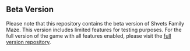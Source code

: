 ## Beta Version

Please note that this repository contains the beta version of Shvets Family Maze. This version includes limited features for testing purposes. For the full version of the game with all features enabled, please visit the [full version repository](link-to-full-version-repository).
